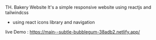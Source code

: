 

TH. Bakery Website 
It's a simple responsive website using reactjs and tailwindcss 
- using react icons library and navigation 

live Demo : https://main--subtle-bubblegum-38adb2.netlify.app/


